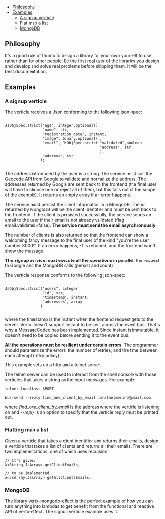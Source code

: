 
- [Philosophy](#philosophy)
- [Examples](#examples)
  - [A signup verticle](#signup)
  - [Flat map a list](#flatmap)
  - [MongoDB](#mongodb)

## <a name="philosophy"><a/> Philosophy 
It's a good rule of thumb to design a library for your own yourself to use rather than 
for other people. Be the first real user of the libraries you design and develop and 
solve real problems before shipping them. It will be the best documentation.

## <a name="examples"><a/> Examples
### <a name="signup"><a/> A signup verticle
The verticle receives a Json conforming to the following [json-spec](https://github.com/imrafaelmerino/json-values):

```

JsObjSpec.strict("age", integer.optional(),
                 "name", str,
                 "registration_date", instant,
                 "image", binary.optional(),
                 "email", JsObjSpec.strict("validated",boolean
                                           "address", str
                                           ),
                 "address", str 
                );
                
```                

The address introduced by the user is a string. The service must call the Geocode API from Google to validate and normalize
the address. The addresses returned by Google are sent back to the frontend (the final user will have to choose one or reject
all of them, but this falls out of the scope of the example). It returns an empty array if an error happens.

The service must persist the client information in a MongoDB. The id returned by MongoDB will be the client identifier
and must be sent back to the frontend. If the client is persisted successfully, the service sends an email to the user
if their email is not already validated (flag email.validated=false). **The service must send the email asynchronously**.

The number of clients is also returned so that the frontend can show a welcoming fancy message to the final user of the
kind "you're the user number 3000!". If an error happens, -1 is returned, and the frontend won't show the message.

**The signup service must execute all the operations in parallel**: the request to  Google and the MongoDB calls (persist and count)

The verticle response conforms to the following json-spec:

```

JsObjSpec.strict("users", integer
                 "id", str,
                 "timestamp", instant,
                 "addresses", array
                )
                
```                

where the timestamp is the instant when the frontend request gets to the server. Vertx doesn't
support Instant to be sent across the event bus. That's why a MessageCodec has been implemented. 
Since Instant is immutable, it doesn't need to be copied before sending it to the event bus.

**All the operations must be resilient under certain errors**. The programmer should parametrize the errors, the number
of retries, and the time between each attempt (retry policy).

This example sets up a http and a telnet server.

The telnet server can be used to interact from the shell console with those verticles that takes a string as the input
messages. For example:

```
telnet localhost $PORT 

bus-send --reply find_one_client_by_email imrafaelmerino@gmail.com

```

where _find_one_client_by_email_ is the address where the verticle is listening on and _--reply_
is an option to specify that the verticle reply must be printed out.

### <a name="flatmap"><a/> Flatting map a list
Given a verticle that takes a client identifier and returns their emails, design a verticle
that takes a list of clients and returns all their emails. There are two implementations,
one of which uses recursion.

```
// It's given.
λ<String,JsArray> getClientEmails;

// to be implemented
λ<JsArray,JsArray> getAllClientsEmails;

```


### <a name="mongodb"><a/> MongoDB
The library [vertx-mongodb-effect](https://github.com/imrafaelmerino/vertx-mongodb-effect) is
the perfect example of how you can turn anything into lambdas to get benefit from
the functional and reactive API of vertx-effect. The signup verticle example uses it.




